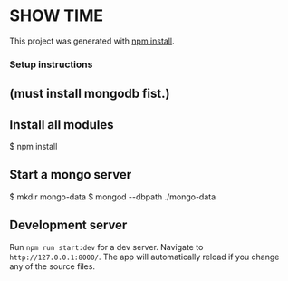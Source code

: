 # SHOW TIME

This project was generated with [npm install](https://docs.npmjs.com/cli/install).

### Setup instructions
## (must install mongodb fist.)

## Install all modules
$ npm install

## Start a mongo server
$ mkdir mongo-data
$ mongod --dbpath ./mongo-data


## Development server

Run `npm run start:dev` for a dev server. Navigate to `http://127.0.0.1:8000/`.
The app will automatically reload if you change any of the source files.
